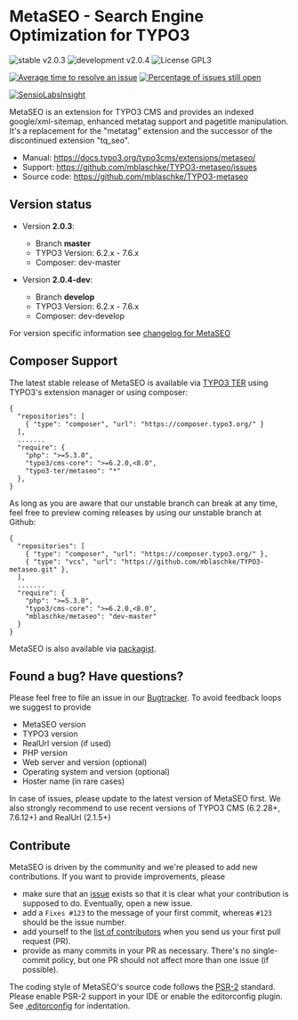 # MetaSEO - Search Engine Optimization for TYPO3

![stable v2.0.3](https://img.shields.io/badge/stable-v2.0.3-green.svg?style=flat)
![development v2.0.4](https://img.shields.io/badge/development-v2.0.4-red.svg?style=flat)
![License GPL3](https://img.shields.io/badge/license-GPL3-blue.svg?style=flat)


[![Average time to resolve an issue](https://isitmaintained.com/badge/resolution/mblaschke/typo3-metaseo.svg)](https://isitmaintained.com/project/mblaschke/typo3-metaseo "Average time to resolve an issue")
[![Percentage of issues still open](https://isitmaintained.com/badge/open/mblaschke/typo3-metaseo.svg)](https://isitmaintained.com/project/mblaschke/typo3-metaseo "Percentage of issues still open")


[![SensioLabsInsight](https://insight.sensiolabs.com/projects/19914ab4-1f0f-4be0-9215-410fba880af2/big.png)](https://insight.sensiolabs.com/projects/19914ab4-1f0f-4be0-9215-410fba880af2)


MetaSEO is an extension for TYPO3 CMS and provides an indexed google/xml-sitemap, enhanced metatag support
and pagetitle manipulation.
It's a replacement for the "metatag" extension and the successor of the discontinued extension "tq_seo".

* Manual:      https://docs.typo3.org/typo3cms/extensions/metaseo/
* Support:     https://github.com/mblaschke/TYPO3-metaseo/issues
* Source code: https://github.com/mblaschke/TYPO3-metaseo

## Version status

* Version **2.0.3**:

  + Branch **master**
  + TYPO3 Version: 6.2.x - 7.6.x
  + Composer: dev-master

* Version **2.0.4-dev**:

  + Branch **develop**
  + TYPO3 Version: 6.2.x - 7.6.x
  + Composer: dev-develop

For version specific information see [changelog for MetaSEO](CHANGELOG.md)


## Composer Support

The latest stable release of MetaSEO is available via [TYPO3 TER](https://typo3.org/extensions/repository/view/metaseo)
using TYPO3's extension manager or using composer:

    {
      "repositories": [
        { "type": "composer", "url": "https://composer.typo3.org/" }
      ],
      .......
      "require": {
        "php": ">=5.3.0",
        "typo3/cms-core": ">=6.2.0,<8.0",
        "typo3-ter/metaseo": "*"
      },
    }

As long as you are aware that our unstable branch can break at any time, feel free to preview coming releases by using
our unstable branch at Github:

    {
      "repositories": [
        { "type": "composer", "url": "https://composer.typo3.org/" },
        { "type": "vcs", "url": "https://github.com/mblaschke/TYPO3-metaseo.git" },
      ],
      .......
      "require": {
        "php": ">=5.3.0",
        "typo3/cms-core": ">=6.2.0,<8.0",
        "mblaschke/metaseo": "dev-master"
      }
    }

MetaSEO is also available via [packagist](https://packagist.org/packages/mblaschke/metaseo).

## Found a bug? Have questions?

Please feel free to file an issue in our [Bugtracker](https://github.com/mblaschke/TYPO3-metaseo/issues). To avoid feedback loops we suggest to provide

* MetaSEO version
* TYPO3 version
* RealUrl version (if used)
* PHP version
* Web server and version (optional)
* Operating system and version (optional)
* Hoster name (in rare cases)

In case of issues, please update to the latest version of MetaSEO first. We also strongly recommend to use recent
versions of TYPO3 CMS (6.2.28+, 7.6.12+) and RealUrl (2.1.5+)

## Contribute

MetaSEO is driven by the community and we're pleased to add new contributions.
If you want to provide improvements, please

- make sure that an [issue](https://github.com/mblaschke/TYPO3-metaseo/issues) exists so that it is clear what
  your contribution is supposed to do. Eventually, open a new issue.
- add a `Fixes #123` to the message of your first commit, whereas `#123` should be the issue number.
- add yourself to the [list of contributors](https://github.com/mblaschke/TYPO3-metaseo/blob/develop/Documentation/Introduction/Index.rst)
  when you send us your first pull request (PR).
- provide as many commits in your PR as necessary. There's no single-commit policy, but one PR should not affect more
  than one issue (if possible).

The coding style of MetaSEO's source code follows the
[PSR-2](https://github.com/php-fig/fig-standards/blob/master/accepted/PSR-2-coding-style-guide.md)
standard. Please enable PSR-2 support in your IDE or enable the editorconfig plugin.
See [.editorconfig](.editorconfig) for indentation.

